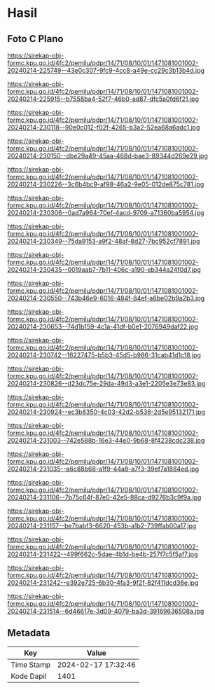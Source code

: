 # Hasil

## Foto C Plano

https://sirekap-obj-formc.kpu.go.id/4fc2/pemilu/pdpr/14/71/08/10/01/1471081001002-20240214-225749--43e0c307-9fc9-4cc8-a49e-cc29c3b13b4d.jpg

https://sirekap-obj-formc.kpu.go.id/4fc2/pemilu/pdpr/14/71/08/10/01/1471081001002-20240214-225915--b7558ba4-52f7-46b0-ad87-dfc5a0fd6f21.jpg

https://sirekap-obj-formc.kpu.go.id/4fc2/pemilu/pdpr/14/71/08/10/01/1471081001002-20240214-230118--90e0c012-f02f-4265-b3a2-52ea68a6adc1.jpg

https://sirekap-obj-formc.kpu.go.id/4fc2/pemilu/pdpr/14/71/08/10/01/1471081001002-20240214-230150--dbe29a49-45aa-468d-bae3-89344d269e29.jpg

https://sirekap-obj-formc.kpu.go.id/4fc2/pemilu/pdpr/14/71/08/10/01/1471081001002-20240214-230226--3c6b4bc9-af98-46a2-9e05-012de875c781.jpg

https://sirekap-obj-formc.kpu.go.id/4fc2/pemilu/pdpr/14/71/08/10/01/1471081001002-20240214-230306--0ad7a964-70ef-4acd-9709-a71360ba5954.jpg

https://sirekap-obj-formc.kpu.go.id/4fc2/pemilu/pdpr/14/71/08/10/01/1471081001002-20240214-230349--75da9153-a9f2-48af-8d27-7bc952cf7891.jpg

https://sirekap-obj-formc.kpu.go.id/4fc2/pemilu/pdpr/14/71/08/10/01/1471081001002-20240214-230435--0019aab7-7b11-406c-a190-eb344a24f0d7.jpg

https://sirekap-obj-formc.kpu.go.id/4fc2/pemilu/pdpr/14/71/08/10/01/1471081001002-20240214-230550--743b46e9-6016-484f-84ef-a6be02b9a2b3.jpg

https://sirekap-obj-formc.kpu.go.id/4fc2/pemilu/pdpr/14/71/08/10/01/1471081001002-20240214-230653--74d1b159-4c1a-41df-b0e1-2076949daf22.jpg

https://sirekap-obj-formc.kpu.go.id/4fc2/pemilu/pdpr/14/71/08/10/01/1471081001002-20240214-230742--16227475-b5b3-45d5-b986-31cab41d1c18.jpg

https://sirekap-obj-formc.kpu.go.id/4fc2/pemilu/pdpr/14/71/08/10/01/1471081001002-20240214-230826--d23dc75e-29da-49d3-a3e1-2205e3e73e83.jpg

https://sirekap-obj-formc.kpu.go.id/4fc2/pemilu/pdpr/14/71/08/10/01/1471081001002-20240214-230924--ec3b8350-4c03-42d2-b536-2d5e95132171.jpg

https://sirekap-obj-formc.kpu.go.id/4fc2/pemilu/pdpr/14/71/08/10/01/1471081001002-20240214-231003--742e588b-16e3-44e0-9b68-8f4238cdc238.jpg

https://sirekap-obj-formc.kpu.go.id/4fc2/pemilu/pdpr/14/71/08/10/01/1471081001002-20240214-231035--a6c88b68-a1f9-44a8-a7f3-39ef7a1884ed.jpg

https://sirekap-obj-formc.kpu.go.id/4fc2/pemilu/pdpr/14/71/08/10/01/1471081001002-20240214-231106--7b75c64f-87e0-42e5-88ca-d9276b3c9f9a.jpg

https://sirekap-obj-formc.kpu.go.id/4fc2/pemilu/pdpr/14/71/08/10/01/1471081001002-20240214-231157--be7babf3-6620-453b-a1b2-739ffab00a17.jpg

https://sirekap-obj-formc.kpu.go.id/4fc2/pemilu/pdpr/14/71/08/10/01/1471081001002-20240214-231422--499f662c-5dae-4b1d-be4b-257f7c5f5af7.jpg

https://sirekap-obj-formc.kpu.go.id/4fc2/pemilu/pdpr/14/71/08/10/01/1471081001002-20240214-231242--e392e725-6b30-4fa3-9f2f-82f411dcd36e.jpg

https://sirekap-obj-formc.kpu.go.id/4fc2/pemilu/pdpr/14/71/08/10/01/1471081001002-20240214-231514--6d46617e-3d09-4079-ba3d-39169636508a.jpg


## Metadata

| Key        | Value               |
| ---------- | ------------------- |
| Time Stamp | 2024-02-17 17:32:46 |
| Kode Dapil | 1401                |



